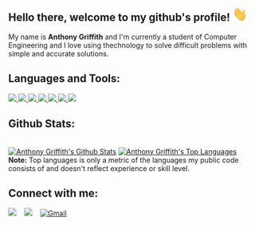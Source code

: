 <h2>Hello there, welcome to my github's profile! <img src="https://github.com/ABSphreak/ABSphreak/blob/master/gifs/Hi.gif" width="30px"></h2>
My name is <strong>Anthony Griffith</strong> and I'm currently a student of Computer Engineering and I love using thechnology to solve difficult problems with simple and accurate solutions.
  
## Languages and Tools:
<a href="https://developer.mozilla.org/en-US/docs/Web/JavaScript" target="_blank"> <img src="https://img.icons8.com/color/48/000000/javascript.png"/> </a> 
<a href="https://www.python.org" target="_blank"> <img src="https://img.icons8.com/color/48/000000/python.png"/> </a> 
<a href="https://www.java.com" target="_blank"> <img src="https://img.icons8.com/color/48/000000/java-coffee-cup-logo.png"/> </a>
<a href="https://www.w3.org/html/" target="_blank"> <img src="https://img.icons8.com/color/48/000000/html-5.png"/> </a>
<a href="https://www.w3schools.com/css/" target="_blank"> <img src="https://img.icons8.com/color/48/000000/css3.png"/> </a>
<a href="https://git-scm.com/" target="_blank"> <img src="https://img.icons8.com/color/48/000000/git.png"/> </a> 
<a href="https://git-scm.com/" target="_blank"> <img src="https://img.icons8.com/color/48/000000/sql"/> </a> 

## Github Stats:

<br/>
<a href="https://github.com/AnthonyGriffith/github-readme-stats"><img height='200px' alt="Anthony Griffith's Github Stats" src="https://github-readme-stats.vercel.app/api?username=AnthonyGriffith&show_icons=true&count_private=false&theme=react&hide_border=true&bg_color=0D1117" /></a>
<a href="https://github.com/AnthonyGriffith/github-readme-stats"><img height='200px' alt="Anthony Griffith's Top Languages" src="https://github-readme-stats.vercel.app/api/top-langs/?username=AnthonyGriffith&langs_count=5&hide=python,java,Powershell&layout=compact&theme=react&hide_border=true&bg_color=0D1117" /></a>
<br/>
<b>Note:</b> Top languages is only a metric of the languages my public code consists of and doesn't reflect experience or skill level.


## Connect with me:
<p align="left">

<a href = "https://www.linkedin.com/in/anthony-griffith/"><img src="https://img.icons8.com/fluent/48/000000/linkedin.png"/></a>&nbsp; &nbsp;
<a href = "https://t.me/AnthonyGriffith"><img src="https://img.icons8.com/color/48/000000/telegram-app--v1.png"/></a>&nbsp; &nbsp;
<a href="mailto:a.griffith.gonzalez@gmail.com"><img src="https://img.icons8.com/color/48/000000/gmail-new" alt="Gmail"></a> &nbsp; &nbsp;
